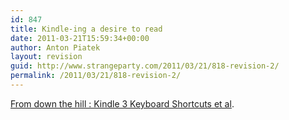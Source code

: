 ```yaml
---
id: 847
title: Kindle-ing a desire to read
date: 2011-03-21T15:59:34+00:00
author: Anton Piatek
layout: revision
guid: http://www.strangeparty.com/2011/03/21/818-revision-2/
permalink: /2011/03/21/818-revision-2/
---
```

[From down the hill : Kindle 3 Keyboard Shortcuts et al](http://blog.diannegorman.net/2010/09/kindle-3-keyboard-shortcuts-et-al/).